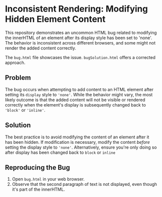 # Inconsistent Rendering: Modifying Hidden Element Content

This repository demonstrates an uncommon HTML bug related to modifying the innerHTML of an element after its display style has been set to 'none'.  The behavior is inconsistent across different browsers, and some might not render the added content correctly.

The `bug.html` file showcases the issue.  `bugSolution.html` offers a corrected approach.

## Problem

The bug occurs when attempting to add content to an HTML element after setting its `display` style to `'none'`.  While the behavior might vary, the most likely outcome is that the added content will not be visible or rendered correctly when the element's display is subsequently changed back to `'block'` or `'inline'`.

## Solution

The best practice is to avoid modifying the content of an element after it has been hidden.  If modification is necessary, modify the content *before* setting the display style to `'none'`.  Alternatively, ensure you're only doing so after display has been changed back to `block` or `inline`

## Reproducing the Bug

1. Open `bug.html` in your web browser.
2. Observe that the second paragraph of text is not displayed, even though it's part of the innerHTML.